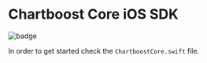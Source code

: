 # Chartboost Core iOS SDK

![badge](https://img.shields.io/endpoint?url=https%3A%2F%2Fchartboost.s3.amazonaws.com%2Fchartboost-core%2Fsdk%2Fios%2Fcode-coverage%2Fcoverage-percent.json)

In order to get started check the `ChartboostCore.swift` file.
